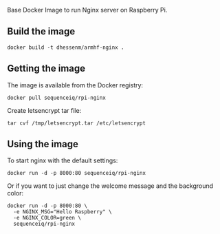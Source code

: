 Base Docker Image to run Nginx server on Raspberry Pi.

## Build the image

```
docker build -t dhessenm/armhf-nginx .
```

## Getting the image

The image is available from the Docker registry:
```
docker pull sequenceiq/rpi-nginx
```

Create letsencrypt tar file: 

```
tar cvf /tmp/letsencrypt.tar /etc/letsencrypt
```

## Using the image

To start nginx with the default settings:
```
docker run -d -p 8000:80 sequenceiq/rpi-nginx
```

Or if you want to just change the welcome message and the background color:
```
docker run -d -p 8000:80 \
  -e NGINX_MSG="Hello Raspberry" \
  -e NGINX_COLOR=green \
  sequenceiq/rpi-nginx
```
